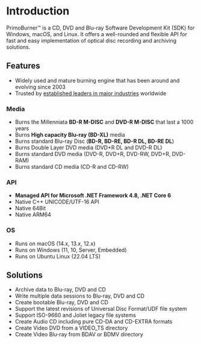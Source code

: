 # Introduction

PrimoBurner&trade; is a CD, DVD and Blu-ray Software Development Kit (SDK) for Windows, macOS, and Linux. It offers a well-rounded and flexible API for fast and easy implementation of optical disc recording and archiving solutions.

## Features

- Widely used and mature burning engine that has been around and evolving since 2003
- Trusted by [established leaders in major industries](https://primosoftware.com/customers/) worldwide

### Media
- Burns the Millenniata **BD-R M-DISC** and **DVD-R M-DISC** that last a 1000 years
- Burns **High capacity Blu-ray (BD-XL)** media
- Burns standard Blu-ray Disc (**BD-R, BD-RE, BD-R DL, BD-RE DL**)
- Burns Double Layer DVD media (DVD+R DL and DVD-R DL)
- Burns standard DVD media (DVD-R, DVD+R, DVD-RW, DVD+R, DVD-RAM)
- Burns standard CD media (CD-R and CD-RW)

### API
- **Managed API for Microsoft .NET Framework 4.8, .NET Core 6**
- Native C++ UNICODE/UTF-16 API
- Native 64Bit
- Native ARM64

### OS
- Runs on macOS (14.x, 13.x, 12.x)
- Runs on Windows (11, 10, Server, Embedded)
- Runs on Ubuntu Linux (22.04 LTS)

## Solutions

- Archive data to Blu-ray, DVD and CD
- Write multiple data sessions to Blu-ray, DVD and CD
- Create bootable Blu-ray, DVD and CD
- Support the latest revisions of Universal Disc Format/UDF file system
- Support ISO-9660 and Joliet legacy file systems
- Create Audio CD including pure CD-DA and CD-EXTRA formats
- Create Video DVD from a VIDEO_TS directory
- Create Video Blu-ray from BDAV or BDMV directory
